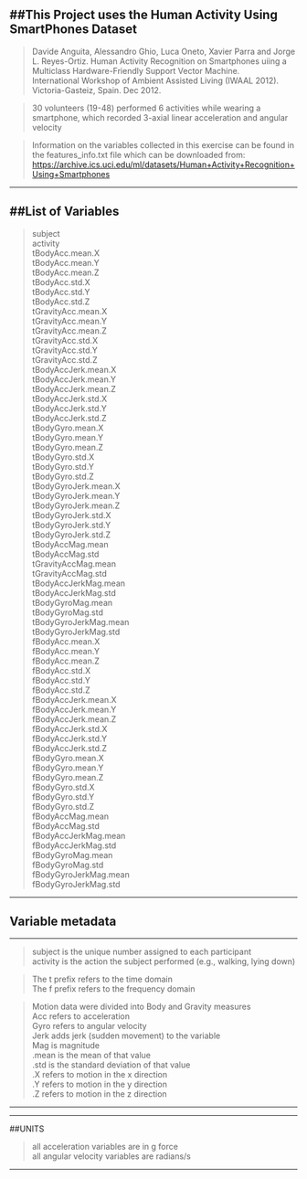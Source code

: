 
##This Project uses the Human Activity Using SmartPhones Dataset
---
>Davide Anguita, Alessandro Ghio, Luca Oneto, Xavier Parra and Jorge L. Reyes-Ortiz. 
Human Activity Recognition on Smartphones uiing a Multiclass Hardware-Friendly Support Vector Machine.  
International Workshop of Ambient Assisted Living (IWAAL 2012). Victoria-Gasteiz, Spain. Dec 2012.

>30 volunteers (19-48) performed 6 activities while wearing a smartphone, 
which recorded 3-axial linear acceleration and angular velocity  

>Information on the variables collected in this exercise can be found in the features_info.txt file which can be downloaded from: https://archive.ics.uci.edu/ml/datasets/Human+Activity+Recognition+Using+Smartphones
---

##List of Variables
----
>subject  
>activity  
>tBodyAcc.mean.X  
>tBodyAcc.mean.Y  
>tBodyAcc.mean.Z  
>tBodyAcc.std.X  
>tBodyAcc.std.Y  
>tBodyAcc.std.Z  
>tGravityAcc.mean.X  
>tGravityAcc.mean.Y  
>tGravityAcc.mean.Z  
>tGravityAcc.std.X  
>tGravityAcc.std.Y  
>tGravityAcc.std.Z  
>tBodyAccJerk.mean.X  
>tBodyAccJerk.mean.Y  
>tBodyAccJerk.mean.Z  
>tBodyAccJerk.std.X  
>tBodyAccJerk.std.Y  
>tBodyAccJerk.std.Z  
>tBodyGyro.mean.X  
>tBodyGyro.mean.Y  
>tBodyGyro.mean.Z  
>tBodyGyro.std.X  
>tBodyGyro.std.Y  
>tBodyGyro.std.Z  
>tBodyGyroJerk.mean.X  
>tBodyGyroJerk.mean.Y  
>tBodyGyroJerk.mean.Z  
>tBodyGyroJerk.std.X  
>tBodyGyroJerk.std.Y  
>tBodyGyroJerk.std.Z  
>tBodyAccMag.mean  
>tBodyAccMag.std  
>tGravityAccMag.mean  
>tGravityAccMag.std  
>tBodyAccJerkMag.mean  
>tBodyAccJerkMag.std  
>tBodyGyroMag.mean  
>tBodyGyroMag.std  
>tBodyGyroJerkMag.mean  
>tBodyGyroJerkMag.std  
>fBodyAcc.mean.X  
>fBodyAcc.mean.Y  
>fBodyAcc.mean.Z  
>fBodyAcc.std.X  
>fBodyAcc.std.Y  
>fBodyAcc.std.Z  
>fBodyAccJerk.mean.X  
>fBodyAccJerk.mean.Y  
>fBodyAccJerk.mean.Z  
>fBodyAccJerk.std.X  
>fBodyAccJerk.std.Y  
>fBodyAccJerk.std.Z  
>fBodyGyro.mean.X  
>fBodyGyro.mean.Y  
>fBodyGyro.mean.Z  
>fBodyGyro.std.X  
>fBodyGyro.std.Y  
>fBodyGyro.std.Z  
>fBodyAccMag.mean  
>fBodyAccMag.std  
>fBodyAccJerkMag.mean  
>fBodyAccJerkMag.std  
>fBodyGyroMag.mean  
>fBodyGyroMag.std  
>fBodyGyroJerkMag.mean  
>fBodyGyroJerkMag.std  

---


## Variable metadata
---
>subject is the unique number assigned to each participant  
>activity is the action the subject performed (e.g., walking, lying down)  

>The t prefix refers to the time domain  
>The f prefix refers to the frequency domain    

>Motion data were divided into Body and Gravity measures    
>Acc refers to acceleration  
>Gyro refers to angular velocity  
>Jerk adds jerk (sudden movement) to the variable  
>Mag is magnitude  
>.mean is the mean of that value  
>.std is the standard deviation of that value  
>.X refers to motion in the x direction  
>.Y refers to motion in the y direction  
>.Z refers to motion in the z direction  

---

---
##UNITS

>all acceleration variables are in g force  
>all angular velocity variables are radians/s  

---

